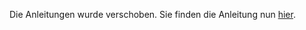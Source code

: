 Die Anleitungen wurde verschoben. Sie finden die Anleitung nun [hier](http://bandyt.de/contao-fblikeit-anleitung.html).